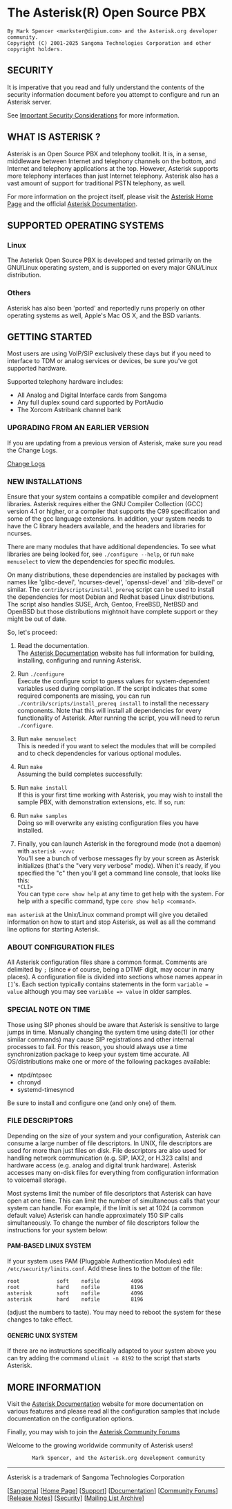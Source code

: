 # The Asterisk(R) Open Source PBX

```
By Mark Spencer <markster@digium.com> and the Asterisk.org developer community.
Copyright (C) 2001-2025 Sangoma Technologies Corporation and other copyright holders.
```

## SECURITY

It is imperative that you read and fully understand the contents of
the security information document before you attempt to configure and run
an Asterisk server.

See [Important Security Considerations](https://docs.asterisk.org/Deployment/Important-Security-Considerations) for more information.

## WHAT IS ASTERISK ?

Asterisk is an Open Source PBX and telephony toolkit.  It is, in a
sense, middleware between Internet and telephony channels on the bottom,
and Internet and telephony applications at the top.  However, Asterisk supports
more telephony interfaces than just Internet telephony.  Asterisk also has a
vast amount of support for traditional PSTN telephony, as well.

For more information on the project itself, please visit the [Asterisk
Home Page](https://www.asterisk.org) and the official
[Asterisk Documentation](https://docs.asterisk.org).

## SUPPORTED OPERATING SYSTEMS

### Linux

The Asterisk Open Source PBX is developed and tested primarily on the
GNU/Linux operating system, and is supported on every major GNU/Linux
distribution.

### Others

Asterisk has also been 'ported' and reportedly runs properly on other
operating systems as well, Apple's Mac OS X, and the BSD variants.

## GETTING STARTED

Most users are using VoIP/SIP exclusively these days but if you need to
interface to TDM or analog services or devices, be sure you've got supported
hardware.

Supported telephony hardware includes:
* All Analog and Digital Interface cards from Sangoma
* Any full duplex sound card supported by PortAudio
* The Xorcom Astribank channel bank

### UPGRADING FROM AN EARLIER VERSION

If you are updating from a previous version of Asterisk, make sure you
read the Change Logs.

<!-- CHANGELOGS (the URL will change based on the location of this README) -->
[Change Logs](ChangeLogs/ChangeLog-21.10.0-rc3.html)
<!-- END-CHANGELOGS -->

### NEW INSTALLATIONS

Ensure that your system contains a compatible compiler and development
libraries.  Asterisk requires either the GNU Compiler Collection (GCC) version
4.1 or higher, or a compiler that supports the C99 specification and some of
the gcc language extensions.  In addition, your system needs to have the C
library headers available, and the headers and libraries for ncurses.

There are many modules that have additional dependencies.  To see what
libraries are being looked for, see `./configure --help`, or run
`make menuselect` to view the dependencies for specific modules.

On many distributions, these dependencies are installed by packages with names
like 'glibc-devel', 'ncurses-devel', 'openssl-devel' and 'zlib-devel'
or similar.  The `contrib/scripts/install_prereq` script can be used to install
the dependencies for most Debian and Redhat based Linux distributions.
The script also handles SUSE, Arch, Gentoo, FreeBSD, NetBSD and OpenBSD but
those distributions mightnoit have complete support or they might be out of date.

So, let's proceed:

1. Read the documentation.<br>
The [Asterisk Documentation](https://docs.asterisk.org) website has full
information for building, installing, configuring and running Asterisk.

2. Run `./configure`<br>
Execute the configure script to guess values for system-dependent
variables used during compilation. If the script indicates that some required
components are missing, you can run `./contrib/scripts/install_prereq install`
to install the necessary components. Note that this will install all dependencies
for every functionality of Asterisk. After running the script, you will need
to rerun `./configure`.

3. Run `make menuselect`<br>
This is needed if you want to select the modules that will be compiled and to
check dependencies for various optional modules.

4. Run `make`<br>
Assuming the build completes successfully:

5. Run `make install`<br>
If this is your first time working with Asterisk, you may wish to install
the sample PBX, with demonstration extensions, etc.  If so, run:

6. Run `make samples`<br>
Doing so will overwrite any existing configuration files you have installed.

7. Finally, you can launch Asterisk in the foreground mode (not a daemon) with
`asterisk -vvvc`<br>
You'll see a bunch of verbose messages fly by your screen as Asterisk
initializes (that's the "very very verbose" mode).  When it's ready, if
you specified the "c" then you'll get a command line console, that looks
like this:<br>
`*CLI>`<br>
You can type `core show help` at any time to get help with the system.  For help
with a specific command, type `core show help <command>`.

`man asterisk` at the Unix/Linux command prompt will give you detailed
information on how to start and stop Asterisk, as well as all the command
line options for starting Asterisk.

### ABOUT CONFIGURATION FILES

All Asterisk configuration files share a common format.  Comments are
delimited by `;` (since `#` of course, being a DTMF digit, may occur in
many places).  A configuration file is divided into sections whose names
appear in `[]`'s.  Each section typically contains statements in the form
`variable = value` although you may see `variable => value` in older samples.

### SPECIAL NOTE ON TIME

Those using SIP phones should be aware that Asterisk is sensitive to
large jumps in time.  Manually changing the system time using date(1)
(or other similar commands) may cause SIP registrations and other
internal processes to fail.  For this reason, you should always use
a time synchronization package to keep your system time accurate.
All OS/distributions make one or more of the following packages
available:

* ntpd/ntpsec
* chronyd
* systemd-timesyncd

Be sure to install and configure one (and only one) of them.

### FILE DESCRIPTORS

Depending on the size of your system and your configuration,
Asterisk can consume a large number of file descriptors.  In UNIX,
file descriptors are used for more than just files on disk.  File
descriptors are also used for handling network communication
(e.g. SIP, IAX2, or H.323 calls) and hardware access (e.g. analog and
digital trunk hardware).  Asterisk accesses many on-disk files for
everything from configuration information to voicemail storage.

Most systems limit the number of file descriptors that Asterisk can
have open at one time.  This can limit the number of simultaneous
calls that your system can handle.  For example, if the limit is set
at 1024 (a common default value) Asterisk can handle approximately 150
SIP calls simultaneously.  To change the number of file descriptors
follow the instructions for your system below:

#### PAM-BASED LINUX SYSTEM

If your system uses PAM (Pluggable Authentication Modules) edit
`/etc/security/limits.conf`.  Add these lines to the bottom of the file:

```text
root            soft    nofile          4096
root            hard    nofile          8196
asterisk        soft    nofile          4096
asterisk        hard    nofile          8196
```

(adjust the numbers to taste).  You may need to reboot the system for
these changes to take effect.

#### GENERIC UNIX SYSTEM

If there are no instructions specifically adapted to your system
above you can try adding the command `ulimit -n 8192` to the script
that starts Asterisk.

## MORE INFORMATION

Visit the [Asterisk Documentation](https://docs.asterisk.org) website
for more documentation on various features and please read all the
configuration samples that include documentation on the configuration options.

Finally, you may wish to join the
[Asterisk Community Forums](https://community.asterisk.org)


Welcome to the growing worldwide community of Asterisk users!

```
        Mark Spencer, and the Asterisk.org development community
```

---

Asterisk is a trademark of Sangoma Technologies Corporation

\[[Sangoma](https://www.sangoma.com/)\] 
\[[Home Page](https://www.asterisk.org)\] 
\[[Support](https://www.asterisk.org/support)\] 
\[[Documentation](https://docs.asterisk.org)\] 
\[[Community Forums](https://community.asterisk.org)\] 
\[[Release Notes](https://github.com/asterisk/asterisk/releases)\] 
\[[Security](https://docs.asterisk.org/Deployment/Important-Security-Considerations/)\] 
\[[Mailing List Archive](https://lists.digium.com)\] 


